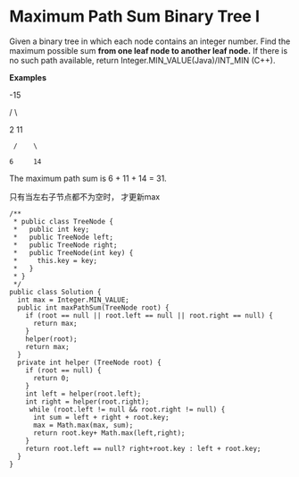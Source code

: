 # Maximum Path Sum Binary Tree I

Given a binary tree in which each node contains an integer number. Find the maximum possible sum **from one leaf node to another leaf node.** If there is no such path available, return Integer.MIN\_VALUE\(Java\)/INT\_MIN \(C++\).

**Examples**

  -15

  /    \

2      11

     /    \

    6     14

The maximum path sum is 6 + 11 + 14 = 31.

只有当左右子节点都不为空时， 才更新max

```text
/**
 * public class TreeNode {
 *   public int key;
 *   public TreeNode left;
 *   public TreeNode right;
 *   public TreeNode(int key) {
 *     this.key = key;
 *   }
 * }
 */
public class Solution {
  int max = Integer.MIN_VALUE;
  public int maxPathSum(TreeNode root) {
    if (root == null || root.left == null || root.right == null) {
      return max;
    }
    helper(root);
    return max;
  }
  private int helper (TreeNode root) {
    if (root == null) {
      return 0;
    }
    int left = helper(root.left);
    int right = helper(root.right);
     while (root.left != null && root.right != null) {
      int sum = left + right + root.key;
      max = Math.max(max, sum);
      return root.key+ Math.max(left,right);
    }
    return root.left == null? right+root.key : left + root.key;
  }
}
```



